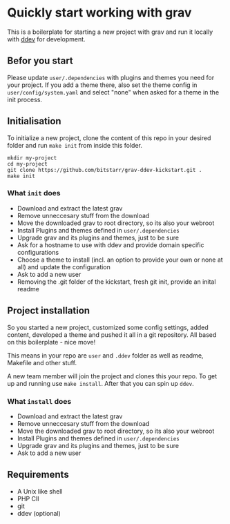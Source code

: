 # Quickly start working with grav

This is a boilerplate for starting a new project with grav and run it locally with [ddev](https://github.com/drud/ddev) for development.

## Befor you start

Please update `user/.dependencies` with plugins and themes you need for your project. If you add a theme there, also set the theme config in `user/config/system.yaml` and select "none" when asked for a theme in the init process.

## Initialisation

To initialize a new project, clone the content of this repo in your desired folder and run ``make init`` from inside this folder.

````
mkdir my-project
cd my-project
git clone https://github.com/bitstarr/grav-ddev-kickstart.git .
make init
````

### What `init` does

* Download and extract the latest grav
* Remove unneccesary stuff from the download
* Move the downloaded grav to root directory, so its also your webroot
* Install Plugins and themes defined in `user/.dependencies`
* Upgrade grav and its plugins and themes, just to be sure
* Ask for a hostname to use with ddev and provide domain specific configurations
* Choose a theme to install (incl. an option to provide your own or none at all) and update the configuration
* Ask to add a new user
* Removing the .git folder of the kickstart, fresh git init, provide an inital readme

## Project installation

So you started a new project, customized some config settings, added content, developed a theme and pushed it all in a git repository. All based on this boilerplate - nice move!

This means in your repo are `user` and `.ddev` folder as well as readme, Makefile and other stuff.

A new team member will join the project and clones this your repo. To get up and running use `make install`. After that you can spin up `ddev`.

### What `install` does

* Download and extract the latest grav
* Remove unneccesary stuff from the download
* Move the downloaded grav to root directory, so its also your webroot
* Install Plugins and themes defined in `user/.dependencies`
* Upgrade grav and its plugins and themes, just to be sure
* Ask to add a new user

## Requirements

* A Unix like shell
* PHP ClI
* git
* ddev (optional)